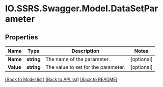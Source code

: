 # IO.SSRS.Swagger.Model.DataSetParameter
## Properties

Name | Type | Description | Notes
------------ | ------------- | ------------- | -------------
**Name** | **string** | The name of the parameter. | [optional] 
**Value** | **string** | The value to set for the parameter. | [optional] 

[[Back to Model list]](../README.md#documentation-for-models) [[Back to API list]](../README.md#documentation-for-api-endpoints) [[Back to README]](../README.md)

